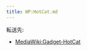 ```yaml
---
title: WP:HotCat.md
---
```

<div>

転送先:

-   [MediaWiki:Gadget-HotCat](/MediaWiki:Gadget-HotCat "MediaWiki:Gadget-HotCat")

</div>

<div>

</div>
